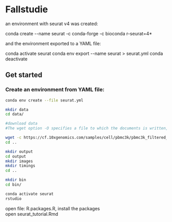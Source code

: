 # Fallstudie

an environment with seurat v4 was created:

conda create --name seurat -c conda-forge -c bioconda r-seurat=4*

and the environment exported to a YAML file:

conda activate seurat
conda env export --name seurat  > seurat.yml
conda deactivate



## Get started

### Create an environment from YAML file:

```bash
conda env create --file seurat.yml
```

```bash
mkdir data
cd data/

#download data
#The wget option -O specifies a file to which the documents is written, and here we use -, meaning it will written to standard output and piped to tar and the tar #flag -x enables extraction of archive files and -z decompresses, compressed archive files created by gzip

wget -c https://cf.10xgenomics.com/samples/cell/pbmc3k/pbmc3k_filtered_gene_bc_matrices.tar.gz -O - | tar -xz
cd ..
```
```bash
mkdir output
cd output
mkdir images 
mkdir timings
cd ..
```
```bash
mkdir bin
cd bin/
```
```bash
conda activate seurat
rstudio
```

open file: R.packages.R, install the packages \
open seurat_tutorial.Rmd
